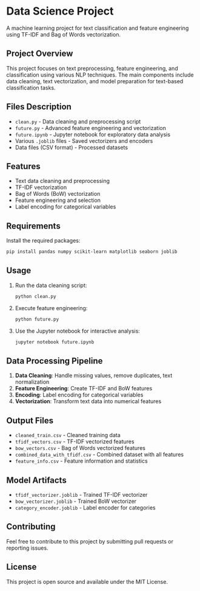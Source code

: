 # Data Science Project

A machine learning project for text classification and feature engineering using TF-IDF and Bag of Words vectorization.

## Project Overview

This project focuses on text preprocessing, feature engineering, and classification using various NLP techniques. The main components include data cleaning, text vectorization, and model preparation for text-based classification tasks.

## Files Description

- `clean.py` - Data cleaning and preprocessing script
- `future.py` - Advanced feature engineering and vectorization
- `future.ipynb` - Jupyter notebook for exploratory data analysis
- Various `.joblib` files - Saved vectorizers and encoders
- Data files (CSV format) - Processed datasets

## Features

- Text data cleaning and preprocessing
- TF-IDF vectorization
- Bag of Words (BoW) vectorization
- Feature engineering and selection
- Label encoding for categorical variables

## Requirements

Install the required packages:

```bash
pip install pandas numpy scikit-learn matplotlib seaborn joblib
```

## Usage

1. Run the data cleaning script:
   ```bash
   python clean.py
   ```

2. Execute feature engineering:
   ```bash
   python future.py
   ```

3. Use the Jupyter notebook for interactive analysis:
   ```bash
   jupyter notebook future.ipynb
   ```

## Data Processing Pipeline

1. **Data Cleaning**: Handle missing values, remove duplicates, text normalization
2. **Feature Engineering**: Create TF-IDF and BoW features
3. **Encoding**: Label encoding for categorical variables
4. **Vectorization**: Transform text data into numerical features

## Output Files

- `cleaned_train.csv` - Cleaned training data
- `tfidf_vectors.csv` - TF-IDF vectorized features
- `bow_vectors.csv` - Bag of Words vectorized features
- `combined_data_with_tfidf.csv` - Combined dataset with all features
- `feature_info.csv` - Feature information and statistics

## Model Artifacts

- `tfidf_vectorizer.joblib` - Trained TF-IDF vectorizer
- `bow_vectorizer.joblib` - Trained BoW vectorizer
- `category_encoder.joblib` - Label encoder for categories

## Contributing

Feel free to contribute to this project by submitting pull requests or reporting issues.

## License

This project is open source and available under the MIT License.
